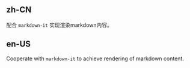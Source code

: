 ## zh-CN

配合 `markdown-it` 实现渲染markdown内容。

## en-US

Cooperate with `markdown-it` to achieve rendering of markdown content.
